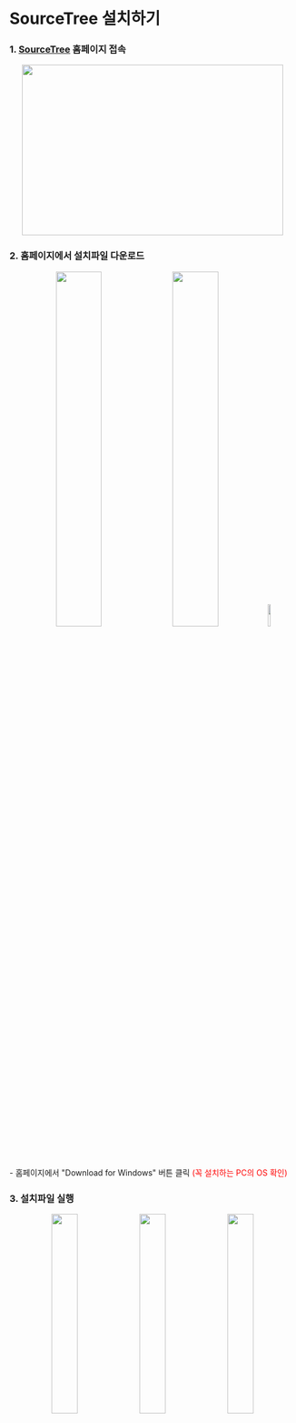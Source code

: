 # SourceTree 설치하기
### 1. [SourceTree](https://www.sourcetreeapp.com) 홈페이지 접속
<p align="center">
  <img width="460" height="300" src="https://user-images.githubusercontent.com/102717259/161205502-0d273386-020f-4cc4-b313-757d9fd84ee4.png">
</p>

### 2. 홈페이지에서 설치파일 다운로드
<p align="center">
<img width="40%" height="40%" src="https://user-images.githubusercontent.com/102717259/161206374-fed76c9a-9254-4cd1-aea8-6123d2744d2c.png">  <img width="40%" height="40%" src="https://user-images.githubusercontent.com/102717259/161210162-f7104366-9155-4a1d-b18f-7a81e9c595cf.png">  <img width="10%" height="10%" src="https://user-images.githubusercontent.com/102717259/161210213-521ccd34-bb3d-4fbf-adf4-09f18ee1ab2c.png">
</p>
- 홈페이지에서 "Download for Windows" 버튼 클릭 <span style="color:red">(꼭 설치하는 PC의 OS 확인)</span>
     
### 3. 설치파일 실행
<p align="center">
<img width="30%" height="30%" src="https://user-images.githubusercontent.com/102717259/161213156-23f969c7-55fe-418b-b7de-7ed6c9928c1c.png">  <img width="30%" height="30%" src="https://user-images.githubusercontent.com/102717259/161213358-8c4fc30d-0c2e-4c09-b721-02dd65ec94f0.png">  <img width="30%" height="30%" src="https://user-images.githubusercontent.com/102717259/161213490-0585ac7f-0105-4639-bacc-fccd38708860.png">
</p>
